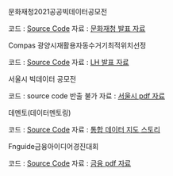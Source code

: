
문화재청2021공공빅데이터공모전<br>

코드 : [Source Code](https://github.com/Taein2/ContestExhibit/blob/master/%EB%AC%B8%ED%99%94%EC%9E%AC%EC%B2%AD2021%EA%B3%B5%EA%B3%B5%EB%B9%85%EB%8D%B0%EC%9D%B4%ED%84%B0%EA%B3%B5%EB%AA%A8%EC%A0%84/%EB%AC%B8%ED%99%94%EC%9E%AC.ipynb)
자료 : [문화재청 발표 자료](https://github.com/Taein2/ContestExhibit/blob/master/%EB%AC%B8%ED%99%94%EC%9E%AC%EC%B2%AD2021%EA%B3%B5%EA%B3%B5%EB%B9%85%EB%8D%B0%EC%9D%B4%ED%84%B0%EA%B3%B5%EB%AA%A8%EC%A0%84/CDA%EB%B0%9C%ED%91%9C%EC%9E%90%EB%A3%8C.pdf)

Compas 광양시재활용자동수거기최적위치선정<br>

코드 : [Source Code](https://github.com/Taein2/ContestExhibit/blob/master/compas%EA%B4%91%EC%96%91%EC%8B%9C%EC%9E%AC%ED%99%9C%EC%9A%A9%EC%9E%90%EB%8F%99%EC%88%98%EA%B1%B0%EA%B8%B0%EC%B5%9C%EC%A0%81%EC%9C%84%EC%B9%98%EC%84%A0%EC%A0%95/%EC%A7%81%EC%9E%A5%EC%9D%B8%EC%9D%98%EA%BF%88%EC%9D%80%ED%87%B4%EC%82%AC%EC%B5%9C%EC%A2%85.ipynb)
자료 : [LH 발표 자료](https://github.com/Taein2/ContestExhibit/blob/master/compas%EA%B4%91%EC%96%91%EC%8B%9C%EC%9E%AC%ED%99%9C%EC%9A%A9%EC%9E%90%EB%8F%99%EC%88%98%EA%B1%B0%EA%B8%B0%EC%B5%9C%EC%A0%81%EC%9C%84%EC%B9%98%EC%84%A0%EC%A0%95/%EC%A7%81%EC%9E%A5%EC%9D%B8%EC%9D%98%EA%BF%88%EC%9D%80%ED%87%B4%EC%82%AC.pdf)

서울시 빅데이터 공모전<br>

코드 : source code 반출 불가
자료 : [서울시 pdf 자료](https://github.com/Taein2/ContestExhibit/blob/master/%EC%84%9C%EC%9A%B8%EC%8B%9C%20%EB%B9%85%EB%8D%B0%EC%9D%B4%ED%84%B0%20%EA%B3%B5%EB%AA%A8%EC%A0%84/%EB%8D%B0%EC%9D%B4%ED%84%B0%EC%9E%91%EA%B3%A1%EA%B0%80.pdf)

데멘토(데이터멘토링)<br>

코드 : [Source Code](https://github.com/Taein2/ContestExhibit/blob/master/%EB%8D%B0%EB%A9%98%ED%86%A0(%EB%8D%B0%EC%9D%B4%ED%84%B0%EB%A9%98%ED%86%A0%EB%A7%81)/%EB%8D%B0%EB%A9%98%ED%86%A0%EC%A0%95%EB%A6%AC%EB%B3%B8.ipynb)
자료 : [통합 데이터 지도 스토리](https://www.bigdata-map.kr/datastory/new/story_31)

Fnguide금융아이디어경진대회<br>

코드 : [Source Code](https://github.com/Taein2/ContestExhibit/blob/master/Fnguide%EA%B8%88%EC%9C%B5%EC%95%84%EC%9D%B4%EB%94%94%EC%96%B4%EA%B2%BD%EC%A7%84%EB%8C%80%ED%9A%8C/%EA%B8%88%EC%9C%B5%EC%95%84%EC%9D%B4%EB%94%94%EC%96%B4%EA%B2%BD%EC%A7%84%EB%8C%80%ED%9A%8C%EC%BD%94%EB%93%9C-%EA%B9%80%ED%83%9C%EC%9D%B8%2C%EA%B9%80%EB%8B%A4%EC%8A%AC%2C%EA%B9%80%EC%A0%95%EC%95%88.ipynb)
자료 : [금융 pdf 자료](https://github.com/Taein2/ContestExhibit/blob/master/Fnguide%EA%B8%88%EC%9C%B5%EC%95%84%EC%9D%B4%EB%94%94%EC%96%B4%EA%B2%BD%EC%A7%84%EB%8C%80%ED%9A%8C/%EA%B8%88%EC%9C%B5%EC%95%84%EC%9D%B4%EB%94%94%EC%96%B4%20%EA%B3%B5%EB%AA%A8%EC%A0%84%20%EB%B0%9C%ED%91%9CPPT_%20%EA%B9%80%ED%83%9C%EC%9D%B8%2C%20%EA%B9%80%EB%8B%A4%EC%8A%AC%2C%20%EA%B9%80%EC%A0%95%EC%95%88.pdf)
